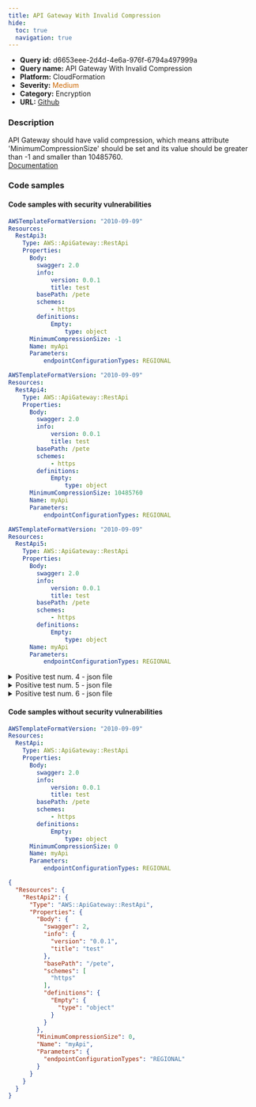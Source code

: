 ```yaml
---
title: API Gateway With Invalid Compression
hide:
  toc: true
  navigation: true
---
```


<style>
  .highlight .hll {
    background-color: #ff171742;
  }
  .md-content {
    max-width: 1100px;
    margin: 0 auto;
  }
</style>

-   **Query id:** d6653eee-2d4d-4e6a-976f-6794a497999a
-   **Query name:** API Gateway With Invalid Compression
-   **Platform:** CloudFormation
-   **Severity:** <span style="color:#C60">Medium</span>
-   **Category:** Encryption
-   **URL:** [Github](https://github.com/Checkmarx/kics/tree/master/assets/queries/cloudFormation/aws/api_gateway_with_invalid_compression)

### Description
API Gateway should have valid compression, which means attribute 'MinimumCompressionSize' should be set and its value should be greater than -1 and smaller than 10485760.<br>
[Documentation](https://docs.aws.amazon.com/AWSCloudFormation/latest/UserGuide/aws-resource-apigateway-restapi.html)

### Code samples
#### Code samples with security vulnerabilities
```yaml title="Positive test num. 1 - yaml file" hl_lines="17"
AWSTemplateFormatVersion: "2010-09-09"
Resources:
  RestApi3:
    Type: AWS::ApiGateway::RestApi
    Properties:
      Body:
        swagger: 2.0
        info:
            version: 0.0.1
            title: test
        basePath: /pete
        schemes:
            - https
        definitions:
            Empty:
                type: object
      MinimumCompressionSize: -1
      Name: myApi
      Parameters:
          endpointConfigurationTypes: REGIONAL


```
```yaml title="Positive test num. 2 - yaml file" hl_lines="17"
AWSTemplateFormatVersion: "2010-09-09"
Resources:
  RestApi4:
    Type: AWS::ApiGateway::RestApi
    Properties:
      Body:
        swagger: 2.0
        info:
            version: 0.0.1
            title: test
        basePath: /pete
        schemes:
            - https
        definitions:
            Empty:
                type: object
      MinimumCompressionSize: 10485760
      Name: myApi
      Parameters:
          endpointConfigurationTypes: REGIONAL

```
```yaml title="Positive test num. 3 - yaml file" hl_lines="5"
AWSTemplateFormatVersion: "2010-09-09"
Resources:
  RestApi5:
    Type: AWS::ApiGateway::RestApi
    Properties:
      Body:
        swagger: 2.0
        info:
            version: 0.0.1
            title: test
        basePath: /pete
        schemes:
            - https
        definitions:
            Empty:
                type: object
      Name: myApi
      Parameters:
          endpointConfigurationTypes: REGIONAL

```
<details><summary>Positive test num. 4 - json file</summary>

```json hl_lines="22"
{
  "Resources": {
    "RestApi6": {
      "Type": "AWS::ApiGateway::RestApi",
      "Properties": {
        "Body": {
          "swagger": 2,
          "info": {
            "version": "0.0.1",
            "title": "test"
          },
          "basePath": "/pete",
          "schemes": [
            "https"
          ],
          "definitions": {
            "Empty": {
              "type": "object"
            }
          }
        },
        "MinimumCompressionSize": -1,
        "Name": "myApi",
        "Parameters": {
          "endpointConfigurationTypes": "REGIONAL"
        }
      }
    }
  }
}

```
</details>
<details><summary>Positive test num. 5 - json file</summary>

```json hl_lines="22"
{
  "Resources": {
    "RestApi7": {
      "Type": "AWS::ApiGateway::RestApi",
      "Properties": {
        "Body": {
          "swagger": 2,
          "info": {
            "version": "0.0.1",
            "title": "test"
          },
          "basePath": "/pete",
          "schemes": [
            "https"
          ],
          "definitions": {
            "Empty": {
              "type": "object"
            }
          }
        },
        "MinimumCompressionSize": 10485760,
        "Name": "myApi",
        "Parameters": {
          "endpointConfigurationTypes": "REGIONAL"
        }
      }
    }
  }
}

```
</details>
<details><summary>Positive test num. 6 - json file</summary>

```json hl_lines="5"
{
  "Resources": {
    "RestApi8": {
      "Type": "AWS::ApiGateway::RestApi",
      "Properties": {
        "Body": {
          "swagger": 2,
          "info": {
            "version": "0.0.1",
            "title": "test"
          },
          "basePath": "/pete",
          "schemes": [
            "https"
          ],
          "definitions": {
            "Empty": {
              "type": "object"
            }
          }
        },
        "Name": "myApi",
        "Parameters": {
          "endpointConfigurationTypes": "REGIONAL"
        }
      }
    }
  }
}

```
</details>


#### Code samples without security vulnerabilities
```yaml title="Negative test num. 1 - yaml file"
AWSTemplateFormatVersion: "2010-09-09"
Resources:
  RestApi:
    Type: AWS::ApiGateway::RestApi
    Properties:
      Body:
        swagger: 2.0
        info:
            version: 0.0.1
            title: test
        basePath: /pete
        schemes:
            - https
        definitions:
            Empty:
                type: object
      MinimumCompressionSize: 0
      Name: myApi
      Parameters:
          endpointConfigurationTypes: REGIONAL

```
```json title="Negative test num. 2 - json file"
{
  "Resources": {
    "RestApi2": {
      "Type": "AWS::ApiGateway::RestApi",
      "Properties": {
        "Body": {
          "swagger": 2,
          "info": {
            "version": "0.0.1",
            "title": "test"
          },
          "basePath": "/pete",
          "schemes": [
            "https"
          ],
          "definitions": {
            "Empty": {
              "type": "object"
            }
          }
        },
        "MinimumCompressionSize": 0,
        "Name": "myApi",
        "Parameters": {
          "endpointConfigurationTypes": "REGIONAL"
        }
      }
    }
  }
}

```
